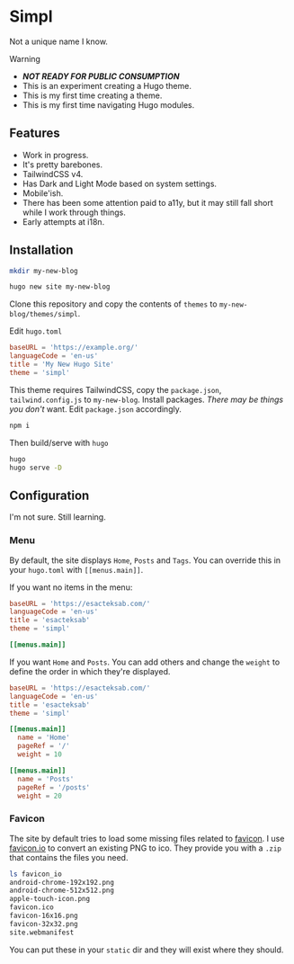 # Simpl

Not a unique name I know.

> [!WARNING]
> - **_NOT READY FOR PUBLIC CONSUMPTION_** <!-- markdownlint-disable MD032 -->
> - This is an experiment creating a Hugo theme.
> - This is my first time creating a theme.
> - This is my first time navigating Hugo modules.

## Features

- Work in progress.
- It's pretty barebones.
- TailwindCSS v4.
- Has Dark and Light Mode based on system settings.
- Mobile'ish.
- There has been some attention paid to a11y, but it may still fall short while I work through things.
- Early attempts at i18n.

## Installation

```bash
mkdir my-new-blog

hugo new site my-new-blog
```

Clone this repository and copy the contents of `themes` to `my-new-blog/themes/simpl`.

Edit `hugo.toml`

```toml
baseURL = 'https://example.org/'
languageCode = 'en-us'
title = 'My New Hugo Site'
theme = 'simpl'
```

This theme requires TailwindCSS, copy the `package.json`, `tailwind.config.js` to `my-new-blog`. Install packages. _There may be things you don't_ want. Edit `package.json` accordingly.

```bash
npm i
```

Then build/serve with `hugo`

```bash
hugo
hugo serve -D
```

## Configuration

I'm not sure. Still learning.

### Menu

By default, the site displays `Home`, `Posts` and `Tags`. You can override this in your `hugo.toml` with `[[menus.main]]`.

If you want no items in the menu:

```toml
baseURL = 'https://esacteksab.com/'
languageCode = 'en-us'
title = 'esacteksab'
theme = 'simpl'

[[menus.main]]
```

If you want `Home` and `Posts`. You can add others and change the `weight` to define the order in which they're displayed.

```toml
baseURL = 'https://esacteksab.com/'
languageCode = 'en-us'
title = 'esacteksab'
theme = 'simpl'

[[menus.main]]
  name = 'Home'
  pageRef = '/'
  weight = 10

[[menus.main]]
  name = 'Posts'
  pageRef = '/posts'
  weight = 20
```

### Favicon

The site by default tries to load some missing files related to [favicon](https://developer.mozilla.org/en-US/docs/Glossary/Favicon). I use [favicon.io](https://favicon.io/) to convert an existing PNG to ico. They provide you with a `.zip` that contains the files you need.

```bash
ls favicon_io
android-chrome-192x192.png
android-chrome-512x512.png
apple-touch-icon.png
favicon.ico
favicon-16x16.png
favicon-32x32.png
site.webmanifest
```

You can put these in your `static` dir and they will exist where they should.

